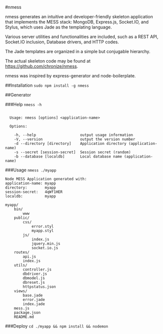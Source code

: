#nmess

nmess generates an intuitive and developer-friendly skeleton application that implements the MESS stack: MongoDB, Express.js, Socket.IO, and Stylus, which uses Jade as the templating language.

Various server utilities and functionalities are included, such as a REST API, Socket.IO inclusion, Database drivers, and HTTP codes.

The Jade templates are organized in a simple but conjugable hierarchy.

The actual skeleton code may be found at https://github.com/chronize/nmess.

nmess was inspired by express-generator and node-boilerplate.

##Installation
`sudo npm install -g nmess`

##Generator

###Help
`nmess -h`

```

  Usage: nmess [options] <application-name>

  Options:

    -h, --help                    output usage information
    -V, --version                 output the version number
    -d --directory [directory]    Application directory (application-name)
    -s --secret [session-secret]  Session secret (random)
    -b --database [localdb]       Local database name (application-name)
```

###Usage
`nmess ./myapp`

```
Node MESS Application generated with:
application-name: myapp
directory:        myapp
session-secret:   4qWf1HER
localdb:          myapp
```

```
myapp/
	bin/
		www
	public/
		css/
			error.styl
			myapp.styl
		js/
			index.js
			jquery.min.js
			socket.io.js
	routes/
		api.js
		index.js
	utils/
		controller.js
		dbdriver.js
		dbmodel.js
		dbreset.js
		httpstatus.json
	views/
		base.jade
		error.jade
		index.jade
	mess.js
	package.json
	README.md
```

###Deploy
`cd ./myapp && npm install && nodemon`
